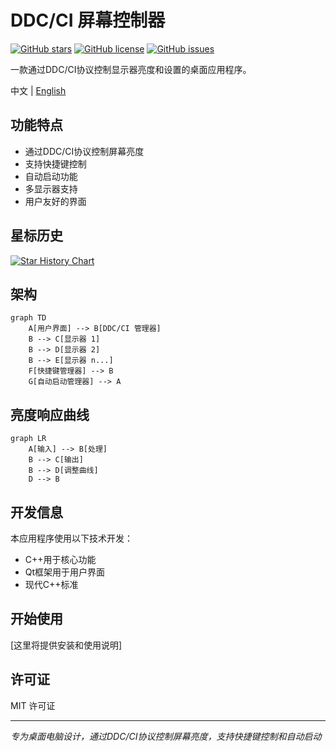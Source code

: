 # DDC/CI 屏幕控制器

[![GitHub stars](https://img.shields.io/github/stars/xiaobai-Lethe/DDC-CI-control?style=social)](https://github.com/xiaobai-Lethe/DDC-CI-control/stargazers)
[![GitHub license](https://img.shields.io/github/license/xiaobai-Lethe/DDC-CI-control?color=brightgreen)](https://github.com/xiaobai-Lethe/DDC-CI-control/blob/main/LICENSE)
[![GitHub issues](https://img.shields.io/github/issues/xiaobai-Lethe/DDC-CI-control?color=blue)](https://github.com/xiaobai-Lethe/DDC-CI-control/issues)

一款通过DDC/CI协议控制显示器亮度和设置的桌面应用程序。

中文 | [English](README.md)

## 功能特点

- 通过DDC/CI协议控制屏幕亮度
- 支持快捷键控制
- 自动启动功能
- 多显示器支持
- 用户友好的界面


## 星标历史

[![Star History Chart](https://api.star-history.com/svg?repos=xiaobai-Lethe/DDC-CI-control&type=Date)](https://star-history.com/#xiaobai-Lethe/DDC-CI-control&Date)

## 架构

```mermaid
graph TD
    A[用户界面] --> B[DDC/CI 管理器]
    B --> C[显示器 1]
    B --> D[显示器 2]
    B --> E[显示器 n...]
    F[快捷键管理器] --> B
    G[自动启动管理器] --> A
```

## 亮度响应曲线

```mermaid
graph LR
    A[输入] --> B[处理]
    B --> C[输出]
    B --> D[调整曲线]
    D --> B
```

## 开发信息

本应用程序使用以下技术开发：
- C++用于核心功能
- Qt框架用于用户界面
- 现代C++标准

## 开始使用

[这里将提供安装和使用说明]

## 许可证

MIT 许可证

---

*专为桌面电脑设计，通过DDC/CI协议控制屏幕亮度，支持快捷键控制和自动启动* 